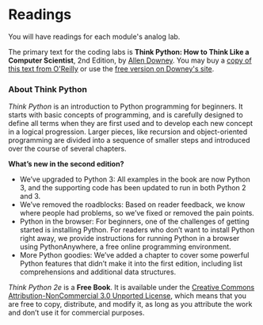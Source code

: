 # Readings

You will have readings for each module's analog lab. 

The primary text for the coding labs is **Think Python: How to Think Like a Computer Scientist**, 2nd Edition, by [Allen Downey](http://www.oreilly.com/pub/au/4828). You may buy a [copy of this text from O'Reilly](http://shop.oreilly.com/product/0636920045267.do) or use the [free version on Downey's site](https://greenteapress.com/wp/think-python-2e/). 

### About Think Python

_Think Python_ is an introduction to Python programming for beginners. It starts with basic concepts of programming, and is carefully designed to define all terms when they are first used and to develop each new concept in a logical progression. Larger pieces, like recursion and object-oriented programming are divided into a sequence of smaller steps and introduced over the course of several chapters.

**What’s new in the second edition?**

* We’ve upgraded to Python 3: All examples in the book are now Python 3, and the supporting code has been updated to run in both Python 2 and 3.
* We’ve removed the roadblocks: Based on reader feedback, we know where people had problems, so we’ve fixed or removed the pain points.
* Python in the browser: For beginners, one of the challenges of getting started is installing Python. For readers who don’t want to install Python right away, we provide instructions for running Python in a browser using PythonAnywhere, a free online programming environment.
* More Python goodies: We’ve added a chapter to cover some powerful Python features that didn’t make it into the first edition, including list comprehensions and additional data structures.

_Think Python 2e_ is a **Free Book**. It is available under the [Creative Commons Attribution-NonCommercial 3.0 Unported License](http://creativecommons.org/licenses/by-nc/3.0/), which means that you are free to copy, distribute, and modify it, as long as you attribute the work and don’t use it for commercial purposes.  
  


#### 

